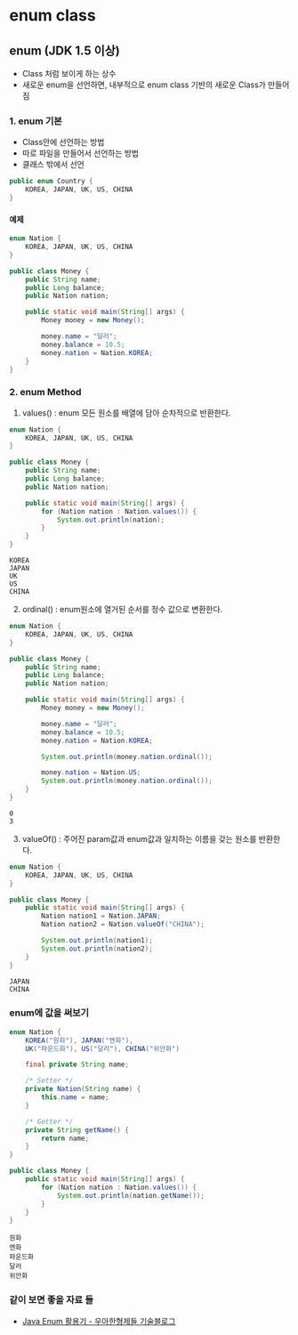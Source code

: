 # enum class

## enum (JDK 1.5 이상)

- Class 처럼 보이게 하는 상수
- 새로운 enum을 선언하면, 내부적으로 enum class 기반의 새로운 Class가 만들어짐

### 1. enum 기본

- Class안에 선언하는 방법
- 따로 파일을 만들어서 선언하는 방법
- 클래스 밖에서 선언

```java
public enum Country {
    KOREA, JAPAN, UK, US, CHINA
}
```

#### 예제
```java
enum Nation {
    KOREA, JAPAN, UK, US, CHINA
}

public class Money {
    public String name;
    public Long balance;
    public Nation nation;

    public static void main(String[] args) {
        Money money = new Money();

        money.name = "달러";
        money.balance = 10.5;
        money.nation = Nation.KOREA;
    }
}
```

### 2. enum Method

1. values() : enum 모든 원소를 배열에 담아 순차적으로 반환한다.

```java
enum Nation {
    KOREA, JAPAN, UK, US, CHINA
}

public class Money {
    public String name;
    public Long balance;
    public Nation nation;

    public static void main(String[] args) {
        for (Nation nation : Nation.values()) {
            System.out.println(nation);
        }
    }
}
```

```text
KOREA
JAPAN
UK
US
CHINA
```

2. ordinal() : enum원소에 열거된 순서를 정수 값으로 변환한다.

```java
enum Nation {
    KOREA, JAPAN, UK, US, CHINA
}

public class Money {
    public String name;
    public Long balance;
    public Nation nation;

    public static void main(String[] args) {
        Money money = new Money();

        money.name = "달러";
        money.balance = 10.5;
        money.nation = Nation.KOREA;

        System.out.println(money.nation.ordinal());

        money.nation = Nation.US;
        System.out.println(money.nation.ordinal());
    }
}
```

```text
0
3
```

3. valueOf() : 주어진 param값과 enum값과 일치하는 이름을 갖는 원소를 반환한다.

```java
enum Nation {
    KOREA, JAPAN, UK, US, CHINA
}

public class Money {
    public static void main(String[] args) {
        Nation nation1 = Nation.JAPAN;
        Nation nation2 = Nation.valueOf("CHINA");

        System.out.println(nation1);
        System.out.println(nation2);
    }
}
```

```text
JAPAN
CHINA
```

### enum에 값을 써보기

```java
enum Nation {
    KOREA("원화"), JAPAN("엔화"),
    UK("파운드화"), US("달러"), CHINA("위안화")

    final private String name;

    /* Setter */
    private Nation(String name) {
        this.name = name;
    }

    /* Getter */
    private String getName() {
        return name;
    }
}

public class Money {
    public static void main(String[] args) {
        for (Nation nation : Nation.values()) {
            System.out.println(nation.getName());
        }
    }
}
```

```text
원화
엔화
파운드화
달러
위안화
```

### 같이 보면 좋을 자료 들

- [Java Enum 활용기 - 우아한형제들 기술블로그](http://woowabros.github.io/tools/2017/07/10/java-enum-uses.html)

